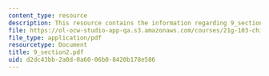 ```yaml
---
content_type: resource
description: This resource contains the information regarding 9_section2.
file: https://ol-ocw-studio-app-qa.s3.amazonaws.com/courses/21g-103-chinese-iii-regular-fall-2005/d2dc43bb2a0d0a6006b08420b178e586_MIT21G_103F05_9_2.pdf
file_type: application/pdf
resourcetype: Document
title: 9_section2.pdf
uid: d2dc43bb-2a0d-0a60-06b0-8420b178e586
---
```

